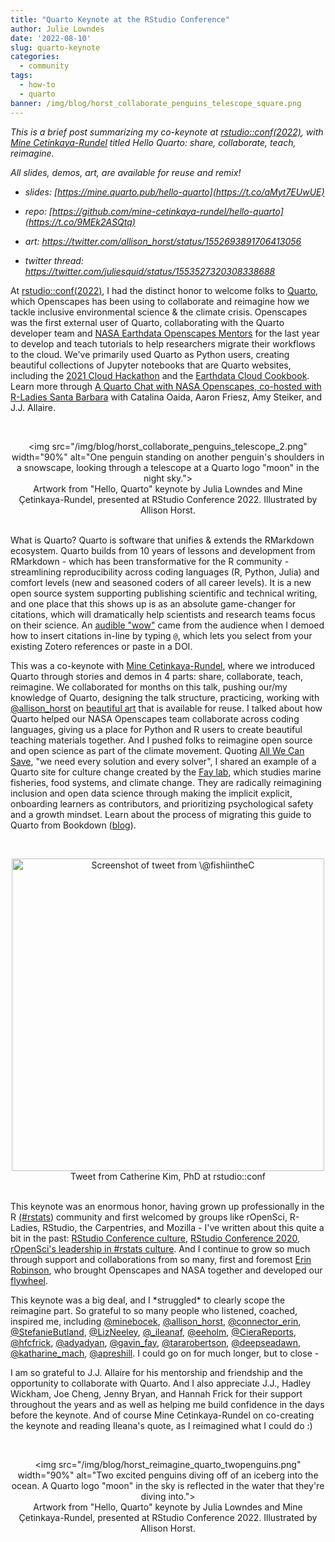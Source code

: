 ```yaml
---
title: "Quarto Keynote at the RStudio Conference"
author: Julie Lowndes
date: '2022-08-10'
slug: quarto-keynote
categories:
  - community
tags:
  - how-to
  - quarto
banner: /img/blog/horst_collaborate_penguins_telescope_square.png
---
```


*This is a brief post summarizing my co-keynote at [rstudio::conf(2022)](https://www.rstudio.com/conference/), with [Mine Cetinkaya-Rundel](https://twitter.com/minebocek) titled Hello Quarto: share, collaborate, teach, reimagine.*

*All slides, demos, art, are available for reuse and remix!*

-   *slides: [https://mine.quarto.pub/hello-quarto](https://t.co/aMyt7EUwUE)*

-   *repo: [https://github.com/mine-cetinkaya-rundel/hello-quarto](https://t.co/9MEk2ASQtq)*

-   *art: <https://twitter.com/allison_horst/status/1552693891706413056>*

-   *twitter thread: <https://twitter.com/juliesquid/status/1553527320308338688>*


At [rstudio::conf(2022)](https://www.rstudio.com/conference/), I had the distinct honor to welcome folks to [Quarto](https://quarto.org), which Openscapes has been using to collaborate and reimagine how we tackle inclusive environmental science & the climate crisis. Openscapes was the first external user of Quarto, collaborating with the Quarto developer team and [NASA Earthdata Openscapes Mentors](https://nasa-openscapes.github.io) for the last year to develop and teach tutorials to help researchers migrate their workflows to the cloud. We've primarily used Quarto as Python users, creating beautiful collections of Jupyter notebooks that are Quarto websites, including the [2021 Cloud Hackathon](https://nasa-openscapes.github.io/2021-Cloud-Hackathon/) and the [Earthdata Cloud Cookbook](https://nasa-openscapes.github.io/earthdata-cloud-cookbook/). Learn more through [A Quarto Chat with NASA Openscapes, co-hosted with R-Ladies Santa Barbara](https://www.openscapes.org/blog/2022/06/22/hello-quarto/) with Catalina Oaida, Aaron Friesz, Amy Steiker, and J.J. Allaire.

<br> <center> <a><img src="/img/blog/horst_collaborate_penguins_telescope_2.png" width="90%" alt="One penguin standing on another penguin's shoulders in a snowscape, looking through a telescope at a Quarto logo "moon" in the night sky."></a> <figcaption> Artwork from "Hello, Quarto" keynote by Julia Lowndes and Mine Çetinkaya-Rundel, presented at RStudio Conference 2022. Illustrated by Allison Horst.</figcaption> </center> <br>

What is Quarto? Quarto is software that unifies & extends the RMarkdown ecosystem. Quarto builds from 10 years of lessons and development from RMarkdown - which has been transformative for the R community - streamlining reproducibility across coding languages (R, Python, Julia) and comfort levels (new and seasoned coders of all career levels). It is a new open source system supporting publishing scientific and technical writing, and one place that this shows up is as an absolute game-changer for citations, which will dramatically help scientists and research teams focus on their science. An [audible "wow"](https://twitter.com/hadleywickham/status/1553382131816095746) came from the audience when I demoed how to insert citations in-line by typing `@`, which lets you select from your existing Zotero references or paste in a DOI. 

This was a co-keynote with [Mine Cetinkaya-Rundel](https://twitter.com/minebocek), where we introduced Quarto through stories and demos in 4 parts: share, collaborate, teach, reimagine. We collaborated for months on this talk, pushing our/my knowledge of Quarto, designing the talk structure, practicing, working with [@allison_horst](https://twitter.com/allison_horst) on [beautiful art](https://github.com/allisonhorst/stats-illustrations) that is available for reuse. I talked about how Quarto helped our NASA Openscapes team collaborate across coding languages, giving us a place for Python and R users to create beautiful teaching materials together. And I pushed folks to reimagine open source and open science as part of the climate movement. Quoting [All We Can Save](https://www.allwecansave.earth/), "we need every solution and every solver", I shared an example of a Quarto site for culture change created by the [Fay lab](https://thefaylab.github.io/lab-manual/), which studies marine fisheries, food systems, and climate change. They are radically reimagining inclusion and open data science through making the implicit explicit, onboarding learners as contributors, and prioritizing psychological safety and a growth mindset. Learn about the process of migrating this guide to Quarto from Bookdown ([blog](https://www.openscapes.org/blog/2022/07/21/quarto-migrate/)).

<br> <center> <a href="https://twitter.com/fishiintheC/status/1552663639370469376"><img src="/img/blog/tweet-fishiintheC-rstudioconf.png" width="500px" alt="Screenshot of tweet from \@fishiintheC"></a> <figcaption>Tweet from Catherine Kim, PhD at rstudio::conf</figcaption></center> <br>

This keynote was an enormous honor, having grown up professionally in the R [(#rstats](https://twitter.com/hashtag/rstats?src=hashtag_click)) community and first welcomed by groups like rOpenSci, R-Ladies, RStudio, the Carpentries, and Mozilla - I've written about this quite a bit in the past: [RStudio Conference culture](https://www.openscapes.org/blog/2019/02/19/rstudioconf/), [RStudio Conference 2020](https://www.openscapes.org/blog/2020/02/04/rstudioconf-2020/), [rOpenSci's leadership in #rstats culture](https://www.openscapes.org/blog/2020/02/21/ropensci-leadership/). And I continue to grow so much through support and collaborations from so many, first and foremost [Erin Robinson](https://twitter.com/connector_erin), who brought Openscapes and NASA together and developed our [flywheel](https://openscapes.org/approach). 

This keynote was a big deal, and I \*struggled\* to clearly scope the reimagine part. So grateful to so many people who listened, coached, inspired me, including [@minebocek](https://twitter.com/minebocek), [@allison_horst](https://twitter.com/allison_horst), [@connector_erin](https://twitter.com/connector_erin), [@StefanieButland](https://twitter.com/StefanieButland), [@LizNeeley](https://twitter.com/LizNeeley), [@_ileanaf](https://twitter.com/_ileanaf), [@eeholm](https://twitter.com/eeholm), [@CieraReports](https://twitter.com/CieraReports), [@hfcfrick](https://twitter.com/hfcfrick), [@adyadyan](https://twitter.com/adyadyan), [@gavin_fay](https://twitter.com/gavin_fay), [@tararobertson](https://twitter.com/tararobertson), [@deepseadawn](https://twitter.com/deepseadawn), [@katharine_mach](https://twitter.com/katharine_mach), [@apreshill](https://twitter.com/apreshill). I could go on for much longer, but to close - 

I am so grateful to J.J. Allaire for his mentorship and friendship and the opportunity to collaborate with Quarto. And I also appreciate J.J., Hadley Wickham, Joe Cheng, Jenny Bryan, and Hannah Frick for their support throughout the years and as well as helping me build confidence in the days before the keynote. And of course Mine Cetinkaya-Rundel on co-creating the keynote and reading Ileana's quote, as I reimagined what I could do :) 

<br> <center> <a><img src="/img/blog/horst_reimagine_quarto_twopenguins.png" width="90%" alt="Two excited penguins diving off of an iceberg into the ocean. A Quarto logo "moon" in the sky is reflected in the water that they're diving into."></a> <figcaption>Artwork from "Hello, Quarto" keynote by Julia Lowndes and Mine Çetinkaya-Rundel, presented at RStudio Conference 2022. Illustrated by Allison Horst.</figcaption> </center> <br>
